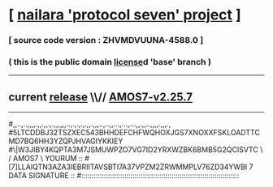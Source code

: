 
# [ [nailara 'protocol seven' project](http://nailara.network/) ]

### [ source code version : ZHVMDVUUNA-4588.0 ]

### ( this is the public domain [license](../license)d 'base' branch )
---
## current [release](https://github.com/nailara-technologies/protocol-7/releases) \\\\// [AMOS7-v2.25.7](https://github.com/nailara-technologies/protocol-7/releases/tag/AMOS7-v2.25.7)
---

#,,..,..,,,,.,,.,,.,.,,,,,,..,.,.,.,.,,.,,,..,..,,...,...,...,,.,,..,,,,.,,,.,
#5LTCDDBJ32TSZXEC543BHHDEFCHFWQHOXJGS7XNOXXFSKLOADTTCMD7BQ6HH3YZQPJHVAGIYKKIEY
#\\\|W3JIBY4KQPTA3M7JSMUWPZO7VG7ID2YRXWZBK6BMB5G2QCISVTC \ / AMOS7 \ YOURUM ::
#\[7]LLAIQTN3AZA3IEBRIITAVSBTI7A37VPZM2ZRWMMPLV76ZD34YWBI 7  DATA SIGNATURE ::
#:::::::::::::::::::::::::::::::::::::::::::::::::::::::::::::::::::::::::::::
